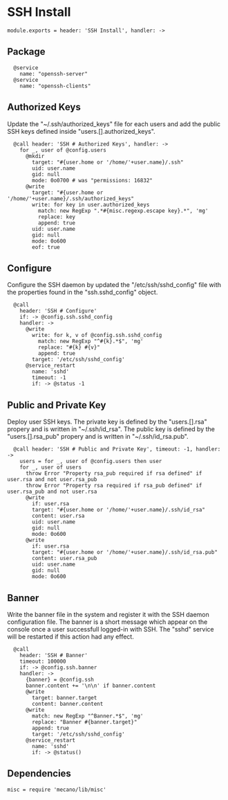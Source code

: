 
# SSH Install

    module.exports = header: 'SSH Install', handler: ->

## Package

      @service
        name: "openssh-server"
      @service
        name: "openssh-clients"

## Authorized Keys

Update the "~/.ssh/authorized_keys" file for each users and add the public SSH keys
defined inside "users.[].authorized_keys".

      @call header: 'SSH # Authorized Keys', handler: ->
        for _, user of @config.users
          @mkdir
            target: "#{user.home or '/home/'+user.name}/.ssh"
            uid: user.name
            gid: null
            mode: 0o0700 # was "permissions: 16832"
          @write
            target: "#{user.home or '/home/'+user.name}/.ssh/authorized_keys"
            write: for key in user.authorized_keys
              match: new RegExp ".*#{misc.regexp.escape key}.*", 'mg'
              replace: key
              append: true
            uid: user.name
            gid: null
            mode: 0o600
            eof: true

## Configure

Configure the SSH daemon by updated the "/etc/ssh/sshd_config" file with the
properties found in the "ssh.sshd_config" object.

      @call
        header: 'SSH # Configure'
        if: -> @config.ssh.sshd_config
        handler: ->
          @write
            write: for k, v of @config.ssh.sshd_config
              match: new RegExp "^#{k}.*$", 'mg'
              replace: "#{k} #{v}"
              append: true
            target: '/etc/ssh/sshd_config'
          @service_restart
            name: 'sshd'
            timeout: -1
            if: -> @status -1

## Public and Private Key

Deploy user SSH keys. The private key is defined by the "users.[].rsa"
propery and is written in "~/.ssh/id\_rsa". The public key is defined by
the "users.[].rsa\_pub" propery and is written in "~/.ssh/id\_rsa.pub".

      @call header: 'SSH # Public and Private Key', timeout: -1, handler: ->
        users = for _, user of @config.users then user
        for _, user of users
          throw Error "Property rsa_pub required if rsa defined" if user.rsa and not user.rsa_pub
          throw Error "Property rsa required if rsa_pub defined" if user.rsa_pub and not user.rsa
          @write
            if: user.rsa
            target: "#{user.home or '/home/'+user.name}/.ssh/id_rsa"
            content: user.rsa
            uid: user.name
            gid: null
            mode: 0o600
          @write
            if: user.rsa
            target: "#{user.home or '/home/'+user.name}/.ssh/id_rsa.pub"
            content: user.rsa_pub
            uid: user.name
            gid: null
            mode: 0o600

## Banner

Write the banner file in the system and register it with the SSH
daemon configuration file. The banner is a short message which appear
on the console once a user successfull logged-in with SSH. The "sshd"
service will be restarted if this action had any effect.

      @call
        header: 'SSH # Banner'
        timeout: 100000
        if: -> @config.ssh.banner
        handler: ->
          {banner} = @config.ssh
          banner.content += '\n\n' if banner.content
          @write
            target: banner.target
            content: banner.content
          @write
            match: new RegExp "^Banner.*$", 'mg'
            replace: "Banner #{banner.target}"
            append: true
            target: '/etc/ssh/sshd_config'
          @service_restart
            name: 'sshd'
            if: -> @status()

## Dependencies

    misc = require 'mecano/lib/misc'

